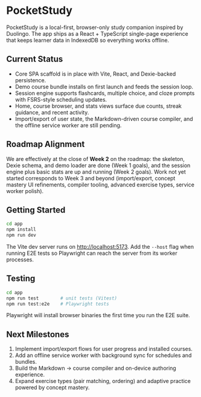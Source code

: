 # PocketStudy

PocketStudy is a local-first, browser-only study companion inspired by Duolingo. The app ships as a React + TypeScript single-page experience that keeps learner data in IndexedDB so everything works offline.

## Current Status

- Core SPA scaffold is in place with Vite, React, and Dexie-backed persistence.
- Demo course bundle installs on first launch and feeds the session loop.
- Session engine supports flashcards, multiple choice, and cloze prompts with FSRS-style scheduling updates.
- Home, course browser, and stats views surface due counts, streak guidance, and recent activity.
- Import/export of user state, the Markdown-driven course compiler, and the offline service worker are still pending.

## Roadmap Alignment

We are effectively at the close of **Week 2** on the roadmap: the skeleton, Dexie schema, and demo loader are done (Week 1 goals), and the session engine plus basic stats are up and running (Week 2 goals). Work not yet started corresponds to Week 3 and beyond (import/export, concept mastery UI refinements, compiler tooling, advanced exercise types, service worker polish).

## Getting Started

```bash
cd app
npm install
npm run dev
```

The Vite dev server runs on <http://localhost:5173>. Add the `--host` flag when running E2E tests so Playwright can reach the server from its worker processes.

## Testing

```bash
cd app
npm run test        # unit tests (Vitest)
npm run test:e2e    # Playwright tests
```

Playwright will install browser binaries the first time you run the E2E suite.

## Next Milestones

1. Implement import/export flows for user progress and installed courses.
2. Add an offline service worker with background sync for schedules and bundles.
3. Build the Markdown → course compiler and on-device authoring experience.
4. Expand exercise types (pair matching, ordering) and adaptive practice powered by concept mastery.
